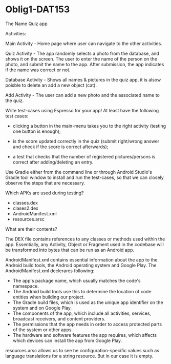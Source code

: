 # Oblig1-DAT153
The Name Quiz app

Activities:

Main Activity - Home page where user can navigate to the other activities.

Quiz Activity - The app randomly selects a photo from the database, and shows it on the                   screen. The user to enter the name of the person on the photo, and submit                 the name to the app. After submission, the app indicates if the name was                 correct or not.

Database Activity - Shows all names & pictures in the quiz app, it is alsow poisble to                         delete an add a new object (cat).

Add Activity -  The user can add a new photo and the associated name to the quiz.


Write test-cases using Espresso for your app! At least have the following test cases: 

* clicking a button in the main-menu takes you to the right activity (testing one button is enough);

* is the score updated correctly in the quiz (submit right/wrong answer and check if the score is correct afterwards);

* a test that checks that the number of registered pictures/persons is correct after adding/deleting an entry. 

Use Gradle either from the command line or through Android Studio's Gradle tool window to install and run the test-cases, 
so that we can closely observe the steps that are necessary. 

Which APKs are used during testing? 

- classes.dex
- clases2.dex
- AndroidManifest.xml
- resources.arsc

What are their contents?

The DEX file contains references to any classes or methods used within the app. Essentially, any Activity, Object or Fragment used in the codebase will be transformed into bytes that can be run as an Android app.

AndroidManifest.xml contains essential information about the app to the Android build tools, the Android operating system and Google Play. The AndroidManifest.xml declerares following:
- The app's package name, which usually matches the code's namespace.
- The Android build tools use this to determine the location of code entities when building our project.
- The Gradle build files, which is used as the unique app identifier on the system and on Google Play.
- The components of the app, which include all activities, services, broadcast receivers, and content providers. 
- The permissions that the app needs in order to access protected parts of the system or other apps. 
- The hardware and software features the app requires, which affects which devices can install the app from Google Play.

resources.arsc allows us to see he configuration-specific values such as language translations for a string resource. But in our case it is empty.
